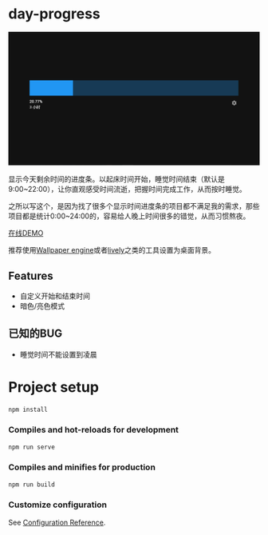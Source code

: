 # day-progress

![demo](docs/demo.png)

显示今天剩余时间的进度条。以起床时间开始，睡觉时间结束（默认是9:00~22:00），让你直观感受时间流逝，把握时间完成工作，从而按时睡觉。

之所以写这个，是因为找了很多个显示时间进度条的项目都不满足我的需求，那些项目都是统计0:00~24:00的，容易给人晚上时间很多的错觉，从而习惯熬夜。

[在线DEMO](https://hacker-mu.uvcat.com/day-progress/#/)

推荐使用[Wallpaper engine](https://www.wallpaperengine.io/)或者[lively](https://github.com/rocksdanister/lively)之类的工具设置为桌面背景。


## Features
- 自定义开始和结束时间
- 暗色/亮色模式

## 已知的BUG
- 睡觉时间不能设置到凌晨

# Project setup
```
npm install
```

### Compiles and hot-reloads for development
```
npm run serve
```

### Compiles and minifies for production
```
npm run build
```

### Customize configuration
See [Configuration Reference](https://cli.vuejs.org/config/).
